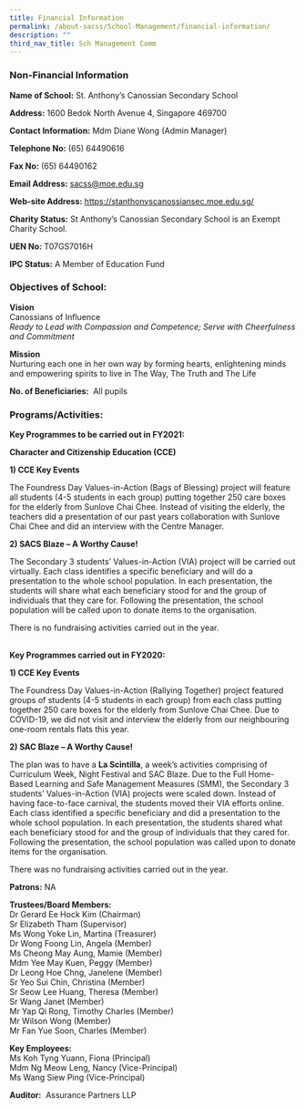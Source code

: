 ```yaml
---
title: Financial Information
permalink: /about-sacss/School-Management/financial-information/
description: ""
third_nav_title: Sch Management Comm
---
```



### Non-Financial Information

**Name of School:** St. Anthony’s Canossian Secondary School

**Address:** 1600 Bedok North Avenue 4, Singapore 469700

**Contact Information:** Mdm Diane Wong (Admin Manager)

**Telephone No:** (65) 64490616

**Fax No:** (65) 64490162

**Email Address:** [sacss@moe.edu.sg](mailto:sacss@moe.edu.sg)

**Web-site Address:** <a href="https://stanthonyscanossiansec.moe.edu.sg/" target="_blank">https://stanthonyscanossiansec.moe.edu.sg/</a>

**Charity Status:** St Anthony’s Canossian Secondary School is an Exempt Charity School.

**UEN No:** T07GS7016H

**IPC Status:** A Member of Education Fund

### Objectives of School:

**Vision**  
Canossians of Influence  
_Ready to Lead with Compassion and Competence; Serve with Cheerfulness and Commitment_

**Mission**  
Nurturing each one in her own way by forming hearts, enlightening minds and empowering spirits to live in The Way, The Truth and The Life

**No. of Beneficiaries:**  All pupils 

### Programs/Activities:

**Key Programmes to be carried out in FY2021:**

**Character and Citizenship Education (CCE)**

**1) CCE Key Events**

The Foundress Day Values-in-Action (Bags of Blessing) project will feature all students (4-5 students in each group) putting together 250 care boxes for the elderly from Sunlove Chai Chee. Instead of visiting the elderly, the teachers did a presentation of our past years collaboration with Sunlove Chai Chee and did an interview with the Centre Manager. 

**2) SACS Blaze – A Worthy Cause!**

The Secondary 3 students’ Values-in-Action (VIA) project will be carried out virtually. Each class identifies a specific beneficiary and will do a presentation to the whole school population. In each presentation, the students will share what each beneficiary stood for and the group of individuals that they care for. Following the presentation, the school population will be called upon to donate items to the organisation.

There is no fundraising activities carried out in the year.  
 

**Key Programmes carried out in FY2020:**

**1) CCE Key Events**

The Foundress Day Values-in-Action (Rallying Together) project featured groups of students (4-5 students in each group) from each class putting together 250 care boxes for the elderly from Sunlove Chai Chee. Due to COVID-19, we did not visit and interview the elderly from our neighbouring one-room rentals flats this year.

**2) SAC Blaze – A Worthy Cause!**

The plan was to have a **La Scintilla**, a week’s activities comprising of Curriculum Week, Night Festival and SAC Blaze. Due to the Full Home-Based Learning and Safe Management Measures (SMM), the Secondary 3 students’ Values-in-Action (VIA) projects were scaled down. Instead of having face-to-face carnival, the students moved their VIA efforts online. Each class identified a specific beneficiary and did a presentation to the whole school population. In each presentation, the students shared what each beneficiary stood for and the group of individuals that they cared for. Following the presentation, the school population was called upon to donate items for the organisation. 

There was no fundraising activities carried out in the year.

**Patrons:** NA

**Trustees/Board Members:**  
Dr Gerard Ee Hock Kim (Chairman)  
Sr Elizabeth Tham (Supervisor)  
Ms Wong Yoke Lin, Martina (Treasurer)  
Dr Wong Foong Lin, Angela (Member)  
Ms Cheong May Aung, Mamie (Member)  
Mdm Yee May Kuen, Peggy (Member)  
Dr Leong Hoe Chng, Janelene (Member)  
Sr Yeo Sui Chin, Christina (Member)  
Sr Seow Lee Huang, Theresa (Member)  
Sr Wang Janet (Member)  
Mr Yap Qi Rong, Timothy Charles (Member)  
Mr Wilson Wong (Member)  
Mr Fan Yue Soon, Charles (Member) 

**Key Employees:**  
Ms Koh Tyng Yuann, Fiona (Principal)  
Mdm Ng Meow Leng, Nancy (Vice-Principal)  
Ms Wang Siew Ping (Vice-Principal)

**Auditor:**  Assurance Partners LLP